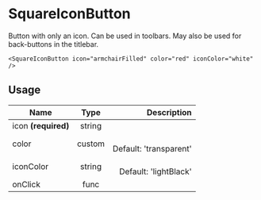 # SquareIconButton
Button with only an icon. Can be used in toolbars. May also be used
for back-buttons in the titlebar.

```example
<SquareIconButton icon="armchairFilled" color="red" iconColor="white" />
```
## Usage
| Name        | Type           | Description  |
| ----------- |:--------------:| ------------:|
|icon **(required)**|string|
|color|custom|<br>Default: 'transparent'
|iconColor|string|<br>Default: 'lightBlack'
|onClick|func|
